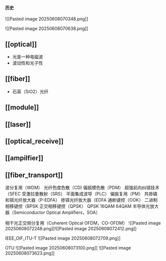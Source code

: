 
#### 历史

![[Pasted image 20250608070348.png]]

![[Pasted image 20250608070638.png]]


## [[optical]]
- 光是一种电磁波
- 波动性和光子性

## [[fiber]]
- 石英（SiO2）光纤
## [[module]]

## [[laser]]

## [[optical_receive]]

## [[ampilfier]]

## [[fiber_transport]]

波分复用（WDM）
光纤色度色散（CD)
偏振模色散（PDM）
超强前向纠错技术（SFEC
受激拉曼散射（SRS）
平面集成波导（PLC）
偏振复用（PM）
共掺磷和铒光纤放大器（P-EDFA）
掺铒光纤放大器（EDFA
通断键控（OOK）​
二进制相移键控（BPSK
正交相移键控（QPSK）
QPSK
16QAM
64QAM
半导体光放大器（Semiconductor Optical Amplifiers，SOA）

相干光正交频分复用（Coherent Optical OFDM，CO-OFDM）
![[Pasted image 20250608072248.png]]![[Pasted image 20250608072412.png]]


IEEE_OIF_ITU-T
![[Pasted image 20250608072709.png]]

OTU
![[Pasted image 20250608073100.png]]
![[Pasted image 20250608073623.png]]


